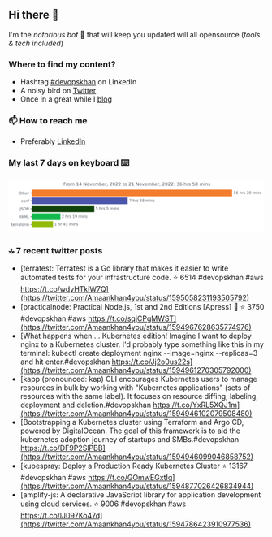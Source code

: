 <!--- [![Hits](https://hits.seeyoufarm.com/api/count/incr/badge.svg?url=https%3A%2F%2Fgithub.com%2Fakhan4u%2Fhit-counter&count_bg=%2379C83D&title_bg=%23555555&icon=&icon_color=%23E7E7E7&title=visits&edge_flat=false)](https://hits.seeyoufarm.com) --->

## Hi there 👋

I'm the _notorious bot_ 🤣 that will keep you updated will all opensource (_tools & tech included_) 

### Where to find my content?

* Hashtag [#devopskhan](https://www.linkedin.com/feed/hashtag/devopskhan) on LinkedIn
* A noisy bird on [Twitter](https://twitter.com/Amaankhan4you)
* Once in a great while I [blog](https://linuxparrot.com) 


### 📫 **How to reach me**

* Preferably [LinkedIn](https://www.linkedin.com/in/amaan-khan-linux-ninja)

### My last 7 days on keyboard ⌨️

<img src="https://github.com/akhan4u/akhan4u/blob/main/images/stat.svg" alt="Amaan's Wakatime Activity!"/>

### 🔝 7 recent twitter posts
<!-- DEVDOJO:START -->
- [terratest:  Terratest is a Go library that makes it easier to write automated tests for your infrastructure code.
⭐️ 6514
#devopskhan #aws
https://t.co/wdyHTkiW7Q](https://twitter.com/Amaankhan4you/status/1595058231193505792)
- [practicalnode: Practical Node.js, 1st and 2nd Editions [Apress] 📓
⭐️ 3750
#devopskhan #aws
https://t.co/sqjCPgMWST](https://twitter.com/Amaankhan4you/status/1594967628635774976)
- [What happens when ... Kubernetes edition! Imagine I want to deploy nginx to a Kubernetes cluster. I&#39;d probably type something like this in my terminal: kubectl create deployment nginx --image=nginx --replicas=3 and hit enter.#devopskhan https://t.co/Jj2o0us22s](https://twitter.com/Amaankhan4you/status/1594961270305792000)
- [kapp &lpar;pronounced: kap&rpar; CLI encourages Kubernetes users to manage resources in bulk by working with &quot;Kubernetes applications&quot; &lpar;sets of resources with the same label&rpar;. It focuses on resource diffing, labeling, deployment and deletion.#devopskhan https://t.co/YxRL5XQJ1m](https://twitter.com/Amaankhan4you/status/1594946102079508480)
- [Bootstrapping a Kubernetes cluster using Terraform and Argo CD, powered by DigitalOcean. The goal of this framework is to aid the kubernetes adoption journey of startups and SMBs.#devopskhan https://t.co/DF9P2SlPBB](https://twitter.com/Amaankhan4you/status/1594946099046858752)
- [kubespray: Deploy a Production Ready Kubernetes Cluster
⭐️ 13167
#devopskhan #aws
https://t.co/GOmwEGxtIq](https://twitter.com/Amaankhan4you/status/1594877026426834944)
- [amplify-js: A declarative JavaScript library for application development using cloud services.
⭐️ 9006
#devopskhan #aws
https://t.co/lJ097Ko47d](https://twitter.com/Amaankhan4you/status/1594786423910977536)
<!-- DEVDOJO:END -->

<!-- ![Amaan's GitHub stats](https://github-readme-stats.vercel.app/api?username=akhan4u&count_private=true&show_icons=true&hide=contribs) -->
